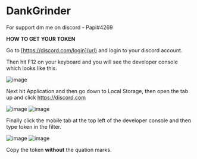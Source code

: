 # DankGrinder

For support dm me on discord - Papi#4269

**HOW TO GET YOUR TOKEN**

Go to [https://discord.com/login](url) and login to your discord account.

Then hit F12 on your keyboard and you will see the developer console which looks like this.

![image](https://user-images.githubusercontent.com/60081029/122487689-74ba9000-cfa1-11eb-829a-a6fc13a91d8c.png)

Next hit Application and then go down to Local Storage, then open the tab up and click https://discord.com

![image](https://user-images.githubusercontent.com/60081029/122487812-b6e3d180-cfa1-11eb-9075-acca2d967313.png)
![image](https://user-images.githubusercontent.com/60081029/122487825-bc411c00-cfa1-11eb-92d4-6c5c7377b054.png)

Finally click the mobile tab at the top left of the developer console and then type token in the filter.

![image](https://user-images.githubusercontent.com/60081029/122487854-d418a000-cfa1-11eb-8774-2d2912e9f6df.png)
![image](https://user-images.githubusercontent.com/60081029/122487866-db3fae00-cfa1-11eb-8013-3053b398e425.png)

Copy the token **without** the quation marks.
